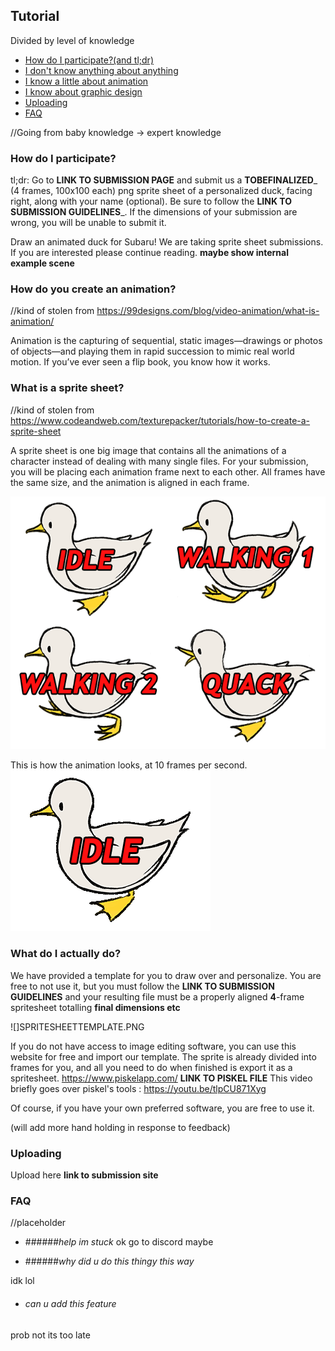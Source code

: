 ## Tutorial

Divided by level of knowledge
* [How do I participate?(and tl;dr)](#how-do-i-participate-tldr)
* [I don't know anything about anything](#how-do-you-create-an-animation)
* [I know a little about animation](#what-is-a-sprite-sheet)
* [I know about graphic design](#what-do-i-actually-do)
* [Uploading](#uploading)
* [FAQ](#faq)

//Going from baby knowledge -> expert knowledge
### How do I participate?
tl;dr: Go to __LINK TO SUBMISSION PAGE__ and submit us a __TOBEFINALIZED___  (4 frames, 100x100 each) png sprite sheet of a personalized duck, facing right, along with your name (optional). Be sure to follow the __LINK TO SUBMISSION GUIDELINES___. If the dimensions of your submission are wrong, you will be unable to submit it.

Draw an animated duck for Subaru! We are taking sprite sheet submissions. If you are interested please continue reading.
__maybe show internal example scene__


### How do you create an animation?
//kind of stolen from https://99designs.com/blog/video-animation/what-is-animation/

Animation is the capturing of sequential, static images—drawings or photos of objects—and playing them in rapid succession to mimic real world motion. If you’ve ever seen a flip book, you know how it works.


### What is a sprite sheet?
//kind of stolen from https://www.codeandweb.com/texturepacker/tutorials/how-to-create-a-sprite-sheet

A sprite sheet is one big image that contains all the animations of a character instead of dealing with many single files.
For your submission, you will be placing each animation frame next to each other. All frames have the same size, and the animation is aligned in each frame.

![spritesheet.png](spritesheet.png)

This is how the animation looks, at 10 frames per second.
![](example.gif)

### What do I actually do?
We have provided a template for you to draw over and personalize. You are free to not use it, but you must follow the __LINK TO SUBMISSION GUIDELINES__ and your resulting file must be a properly aligned __4__-frame spritesheet totalling __final dimensions etc__

![]SPRITESHEETTEMPLATE.PNG

If you do not have access to image editing software, you can use this website for free and import our template. The sprite is already divided into frames for you, and all you need to do when finished is export it as a spritesheet. https://www.piskelapp.com/
__LINK TO PISKEL FILE__
This video briefly goes over piskel's tools : https://youtu.be/tlpCU871Xyg

Of course, if you have your own preferred software, you are free to use it.

(will add more hand holding in response to feedback)

### Uploading
Upload here __link to submission site__

### FAQ
//placeholder

- ######*help im stuck*
ok go to discord maybe


- ######*why did u do this thingy this way*

idk lol

- ###### *can u add this feature*

prob not its too late
